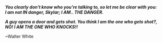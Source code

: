 <i><b>You clearly don't know who you're talking to, so let me be clear with you: I am not *IN* danger, Skylar; I AM.. THE DANGER. 

A guy opens a door and gets shot. You think I am the one who gets shot?, NO! 
I AM THE ONE WHO KNOCKS!!</b></i>

~Walter White
